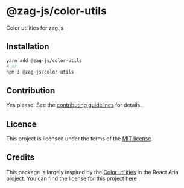 # @zag-js/color-utils

Color utilities for zag.js

## Installation

```sh
yarn add @zag-js/color-utils
# or
npm i @zag-js/color-utils
```

## Contribution

Yes please! See the [contributing guidelines](https://github.com/chakra-ui/zag/blob/main/CONTRIBUTING.md) for details.

## Licence

This project is licensed under the terms of the [MIT license](https://github.com/chakra-ui/zag/blob/main/LICENSE).

## Credits

This package is largely inspired by the
[Color utilities](https://github.com/adobe/react-spectrum/tree/main/packages/%40react-stately/color) in the React Aria
project. You can find the license for this project [here](https://github.com/adobe/react-spectrum/blob/main/LICENSE)
